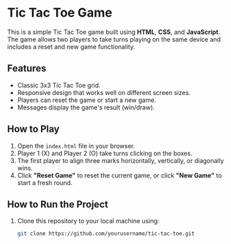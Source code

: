 # Tic Tac Toe Game

This is a simple Tic Tac Toe game built using **HTML**, **CSS**, and **JavaScript**. The game allows two players to take turns playing on the same device and includes a reset and new game functionality.

## Features

- Classic 3x3 Tic Tac Toe grid.
- Responsive design that works well on different screen sizes.
- Players can reset the game or start a new game.
- Messages display the game's result (win/draw).
  
## How to Play

1. Open the `index.html` file in your browser.
2. Player 1 (X) and Player 2 (O) take turns clicking on the boxes.
3. The first player to align three marks horizontally, vertically, or diagonally wins.
4. Click **"Reset Game"** to reset the current game, or click **"New Game"** to start a fresh round.

## How to Run the Project

1. Clone this repository to your local machine using:
   ```bash
   git clone https://github.com/yourusername/tic-tac-toe.git
